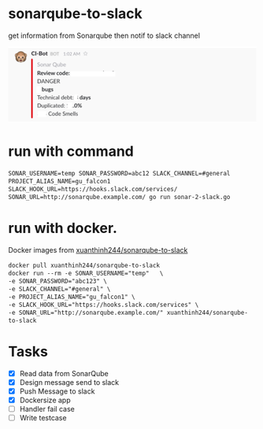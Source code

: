 # sonarqube-to-slack
get information from Sonarqube then notif to slack channel

![demo image](images/demo.png)

# run with command

```
SONAR_USERNAME=temp SONAR_PASSWORD=abc12 SLACK_CHANNEL=#general PROJECT_ALIAS_NAME=gu_falcon1 SLACK_HOOK_URL=https://hooks.slack.com/services/ SONAR_URL=http://sonarqube.example.com/ go run sonar-2-slack.go
```

# run with docker. 
Docker images from [xuanthinh244/sonarqube-to-slack](https://hub.docker.com/r/xuanthinh244/sonarqube-to-slack)

```
docker pull xuanthinh244/sonarqube-to-slack
docker run --rm -e SONAR_USERNAME="temp"   \
-e SONAR_PASSWORD="abc123" \
-e SLACK_CHANNEL="#general" \
-e PROJECT_ALIAS_NAME="gu_falcon1" \
-e SLACK_HOOK_URL="https://hooks.slack.com/services" \
-e SONAR_URL="http://sonarqube.example.com/" xuanthinh244/sonarqube-to-slack
```


# Tasks

- [x] Read data from SonarQube
- [x] Design message send to slack
- [x] Push Message to slack
- [x] Dockersize app
- [ ] Handler fail case
- [ ] Write testcase
